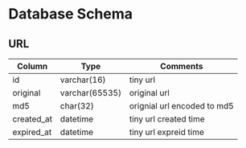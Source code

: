 # Database Schema

## URL

| Column     | Type           | Comments |
| ---------- | -------------- | -------- |
| id         | varchar(16)    | tiny url |
| original   | varchar(65535) | original url |
| md5        | char(32)       | orignial url encoded to md5 |
| created_at | datetime       | tiny url created time |
| expired_at | datetime       | tiny url expreid time |